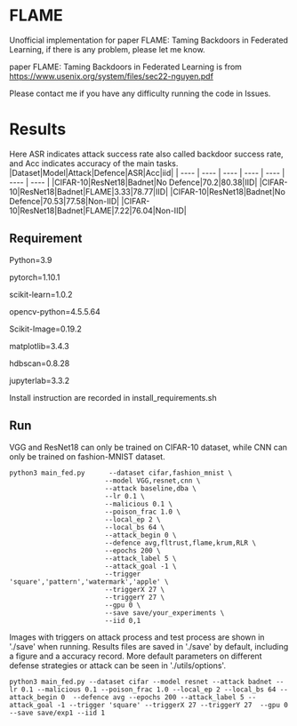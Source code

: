 # FLAME

Unofficial implementation for paper FLAME: Taming Backdoors in Federated Learning, if there is any problem, please let me know.

paper FLAME: Taming Backdoors in Federated Learning is from https://www.usenix.org/system/files/sec22-nguyen.pdf

Please contact me if you have any difficulty running the code in Issues.

# Results
Here ASR indicates attack success rate also called backdoor success rate, and Acc indicates accuracy of the main tasks.
|Dataset|Model|Attack|Defence|ASR|Acc|iid|
|  ---- |  ----  |  ----  |  ----  |  ----  | ----  | ---- |
|CIFAR-10|ResNet18|Badnet|No Defence|70.2|80.38|IID|
|CIFAR-10|ResNet18|Badnet|FLAME|3.33|78.77|IID|
|CIFAR-10|ResNet18|Badnet|No Defence|70.53|77.58|Non-IID|
|CIFAR-10|ResNet18|Badnet|FLAME|7.22|76.04|Non-IID|

## Requirement

Python=3.9

pytorch=1.10.1

scikit-learn=1.0.2

opencv-python=4.5.5.64

Scikit-Image=0.19.2

matplotlib=3.4.3

hdbscan=0.8.28

jupyterlab=3.3.2

Install instruction are recorded in install_requirements.sh

## Run

VGG and ResNet18 can only be trained on CIFAR-10 dataset, while CNN can only be trained on fashion-MNIST dataset.

```
python3 main_fed.py      --dataset cifar,fashion_mnist \
                        --model VGG,resnet,cnn \
                        --attack baseline,dba \
                        --lr 0.1 \
                        --malicious 0.1 \
                        --poison_frac 1.0 \
                        --local_ep 2 \
                        --local_bs 64 \
                        --attack_begin 0 \
                        --defence avg,fltrust,flame,krum,RLR \
                        --epochs 200 \
                        --attack_label 5 \
                        --attack_goal -1 \
                        --trigger 'square','pattern','watermark','apple' \
                        --triggerX 27 \
                        --triggerY 27 \
                        --gpu 0 \
                        --save save/your_experiments \
                        --iid 0,1 
```

Images with triggers on attack process and test process are shown in './save' when running.
Results files are saved in './save' by default, including a figure and a accuracy record.
More default parameters on different defense strategies or attack can be seen in './utils/options'.


```
python3 main_fed.py --dataset cifar --model resnet --attack badnet --lr 0.1 --malicious 0.1 --poison_frac 1.0 --local_ep 2 --local_bs 64 --attack_begin 0  --defence avg --epochs 200 --attack_label 5 --attack_goal -1 --trigger 'square' --triggerX 27 --triggerY 27  --gpu 0 --save save/exp1 --iid 1
```
